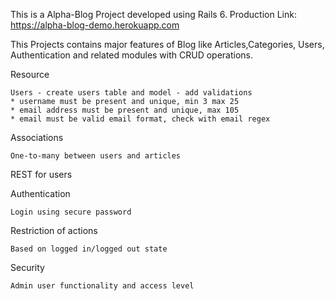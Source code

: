 This is a Alpha-Blog Project developed using Rails 6.
Production Link:  https://alpha-blog-demo.herokuapp.com

This Projects contains major features of Blog like Articles,Categories, Users, Authentication and related modules with CRUD operations.

Resource

    Users - create users table and model - add validations 
    * username must be present and unique, min 3 max 25 
    * email address must be present and unique, max 105 
    * email must be valid email format, check with email regex

Associations

    One-to-many between users and articles

REST for users

Authentication

    Login using secure password

Restriction of actions

    Based on logged in/logged out state

Security

    Admin user functionality and access level

